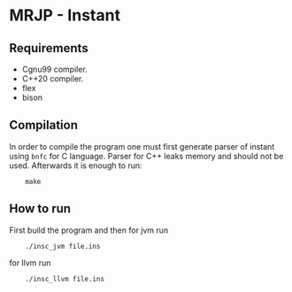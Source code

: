 # MRJP - Instant

## Requirements

- Cgnu99 compiler.
- C++20 compiler.
- flex
- bison

## Compilation

In order to compile the program one must first generate parser of instant using
`bnfc` for C language. Parser for C++ leaks memory and should not be used.
Afterwards it is enough to run:
```
    make
```

## How to run

First build the program and then for jvm run
```
    ./insc_jvm file.ins
```
for llvm run
```
    ./insc_llvm file.ins
```
